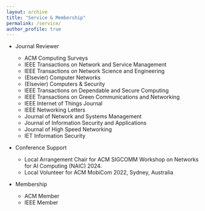 ```yaml
---
layout: archive
title: "Service & Membership"
permalink: /service/
author_profile: true
---
```


<!-- {% include base_path %}


{% for post in site.portfolio %}
  {% include archive-single.html %}
{% endfor %}

 -->

* Journal Reviewer
  * ACM Computing Surveys
  * IEEE Transactions on Network and Service Management
  * IEEE Transactions on Network Science and Engineering
  * (Elsevier) Computer Networks 
  * (Elsevier) Computers & Security
  * IEEE Transactions on Dependable and Secure Computing
  * IEEE Transactions on Green Communications and Networking
  * IEEE Internet of Things Journal
  * IEEE Networking Letters
  * Journal of Network and Systems Management
  * Journal of Information Security and Applications
  * Journal of High Speed Networking
  * IET Information Security

* Conference Support
  * Local Arrangement Chair for ACM SIGCOMM Workshop on Networks for AI Computing (NAIC) 2024.
  * Local Volunteer for ACM MobiCom 2022, Sydney, Australia

* Membership
  * ACM Member
  * IEEE Member